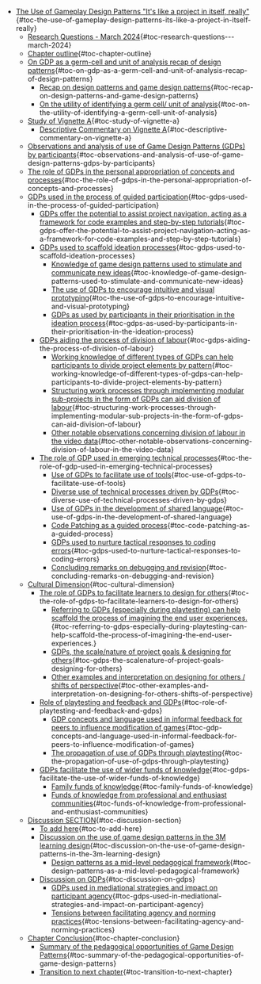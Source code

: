 -   [The Use of Gameplay Design Patterns "It's like a project in itself,
    really"](#the-use-of-gameplay-design-patterns-its-like-a-project-in-itself-really){#toc-the-use-of-gameplay-design-patterns-its-like-a-project-in-itself-really}
    -   [Research Questions - March
        2024](#research-questions---march-2024){#toc-research-questions---march-2024}
    -   [Chapter outline](#chapter-outline){#toc-chapter-outline}
    -   [On GDP as a germ-cell and unit of analysis recap of design
        patterns](#on-gdp-as-a-germ-cell-and-unit-of-analysis-recap-of-design-patterns){#toc-on-gdp-as-a-germ-cell-and-unit-of-analysis-recap-of-design-patterns}
        -   [Recap on design patterns and game design
            patterns](#recap-on-design-patterns-and-game-design-patterns){#toc-recap-on-design-patterns-and-game-design-patterns}
        -   [On the utility of identifying a germ cell/ unit of
            analysis](#on-the-utility-of-identifying-a-germ-cell-unit-of-analysis){#toc-on-the-utility-of-identifying-a-germ-cell-unit-of-analysis}
    -   [Study of Vignette
        A](#study-of-vignette-a){#toc-study-of-vignette-a}
        -   [Descriptive Commentary on Vignette
            A](#descriptive-commentary-on-vignette-a){#toc-descriptive-commentary-on-vignette-a}
    -   [Observations and analysis of use of Game Design Patterns (GDPs)
        by
        participants](#observations-and-analysis-of-use-of-game-design-patterns-gdps-by-participants){#toc-observations-and-analysis-of-use-of-game-design-patterns-gdps-by-participants}
    -   [The role of GDPs in the personal appropriation of concepts and
        processes](#the-role-of-gdps-in-the-personal-appropriation-of-concepts-and-processes){#toc-the-role-of-gdps-in-the-personal-appropriation-of-concepts-and-processes}
    -   [GDPs used in the process of guided
        participation](#gdps-used-in-the-process-of-guided-participation){#toc-gdps-used-in-the-process-of-guided-participation}
        -   [GDPs offer the potential to assist project navigation,
            acting as a framework for code examples and step-by-step
            tutorials](#gdps-offer-the-potential-to-assist-project-navigation-acting-as-a-framework-for-code-examples-and-step-by-step-tutorials){#toc-gdps-offer-the-potential-to-assist-project-navigation-acting-as-a-framework-for-code-examples-and-step-by-step-tutorials}
        -   [GDPs used to scaffold ideation
            processes](#gdps-used-to-scaffold-ideation-processes){#toc-gdps-used-to-scaffold-ideation-processes}
            -   [Knowledge of game design patterns used to stimulate and
                communicate new
                ideas](#knowledge-of-game-design-patterns-used-to-stimulate-and-communicate-new-ideas){#toc-knowledge-of-game-design-patterns-used-to-stimulate-and-communicate-new-ideas}
            -   [The use of GDPs to encourage intuitive and visual
                prototyping](#the-use-of-gdps-to-encourage-intuitive-and-visual-prototyping){#toc-the-use-of-gdps-to-encourage-intuitive-and-visual-prototyping}
            -   [GDPs as used by participants in their prioritisation in
                the ideation
                process](#gdps-as-used-by-participants-in-their-prioritisation-in-the-ideation-process){#toc-gdps-as-used-by-participants-in-their-prioritisation-in-the-ideation-process}
        -   [GDPs aiding the process of division of
            labour](#gdps-aiding-the-process-of-division-of-labour){#toc-gdps-aiding-the-process-of-division-of-labour}
            -   [Working knowledge of different types of GDPs can help
                participants to divide project elements by
                pattern](#working-knowledge-of-different-types-of-gdps-can-help-participants-to-divide-project-elements-by-pattern){#toc-working-knowledge-of-different-types-of-gdps-can-help-participants-to-divide-project-elements-by-pattern}
            -   [Structuring work processes through implementing modular
                sub-projects in the form of GDPs can aid division of
                labour](#structuring-work-processes-through-implementing-modular-sub-projects-in-the-form-of-gdps-can-aid-division-of-labour){#toc-structuring-work-processes-through-implementing-modular-sub-projects-in-the-form-of-gdps-can-aid-division-of-labour}
            -   [Other notable observations concerning division of
                labour in the video
                data](#other-notable-observations-concerning-division-of-labour-in-the-video-data){#toc-other-notable-observations-concerning-division-of-labour-in-the-video-data}
        -   [The role of GDP used in emerging technical
            processes](#the-role-of-gdp-used-in-emerging-technical-processes){#toc-the-role-of-gdp-used-in-emerging-technical-processes}
            -   [Use of GDPs to facilitate use of
                tools](#use-of-gdps-to-facilitate-use-of-tools){#toc-use-of-gdps-to-facilitate-use-of-tools}
            -   [Diverse use of technical processes driven by
                GDPs](#diverse-use-of-technical-processes-driven-by-gdps){#toc-diverse-use-of-technical-processes-driven-by-gdps}
            -   [Use of GDPs in the development of shared
                language](#use-of-gdps-in-the-development-of-shared-language){#toc-use-of-gdps-in-the-development-of-shared-language}
            -   [Code Patching as a guided
                process](#code-patching-as-a-guided-process){#toc-code-patching-as-a-guided-process}
            -   [GDPs used to nurture tactical responses to coding
                errors](#gdps-used-to-nurture-tactical-responses-to-coding-errors){#toc-gdps-used-to-nurture-tactical-responses-to-coding-errors}
            -   [Concluding remarks on debugging and
                revision](#concluding-remarks-on-debugging-and-revision){#toc-concluding-remarks-on-debugging-and-revision}
    -   [Cultural
        Dimension](#cultural-dimension){#toc-cultural-dimension}
        -   [The role of GDPs to facilitate learners to design for
            others](#the-role-of-gdps-to-facilitate-learners-to-design-for-others){#toc-the-role-of-gdps-to-facilitate-learners-to-design-for-others}
            -   [Referring to GDPs (especially during playtesting) can
                help scaffold the process of imagining the end user
                experiences.](#referring-to-gdps-especially-during-playtesting-can-help-scaffold-the-process-of-imagining-the-end-user-experiences.){#toc-referring-to-gdps-especially-during-playtesting-can-help-scaffold-the-process-of-imagining-the-end-user-experiences.}
            -   [GDPs, the scale/nature of project goals & designing for
                others](#gdps-the-scalenature-of-project-goals-designing-for-others){#toc-gdps-the-scalenature-of-project-goals-designing-for-others}
            -   [Other examples and interpretation on designing for
                others / shifts of
                perspective](#other-examples-and-interpretation-on-designing-for-others-shifts-of-perspective){#toc-other-examples-and-interpretation-on-designing-for-others-shifts-of-perspective}
        -   [Role of playtesting and feedback and
            GDPs](#role-of-playtesting-and-feedback-and-gdps){#toc-role-of-playtesting-and-feedback-and-gdps}
            -   [GDP concepts and language used in informal feedback for
                peers to influence modification of
                games](#gdp-concepts-and-language-used-in-informal-feedback-for-peers-to-influence-modification-of-games){#toc-gdp-concepts-and-language-used-in-informal-feedback-for-peers-to-influence-modification-of-games}
            -   [The propagation of use of GDPs through
                playtesting](#the-propagation-of-use-of-gdps-through-playtesting){#toc-the-propagation-of-use-of-gdps-through-playtesting}
        -   [GDPs facilitate the use of wider funds of
            knowledge](#gdps-facilitate-the-use-of-wider-funds-of-knowledge){#toc-gdps-facilitate-the-use-of-wider-funds-of-knowledge}
            -   [Family funds of
                knowledge](#family-funds-of-knowledge){#toc-family-funds-of-knowledge}
            -   [Funds of knowledge from professional and enthusiast
                communities](#funds-of-knowledge-from-professional-and-enthusiast-communities){#toc-funds-of-knowledge-from-professional-and-enthusiast-communities}
    -   [Discussion
        SECTION](#discussion-section){#toc-discussion-section}
        -   [To add here](#to-add-here){#toc-to-add-here}
        -   [Discussion on the use of game design patterns in the 3M
            learning
            design](#discussion-on-the-use-of-game-design-patterns-in-the-3m-learning-design){#toc-discussion-on-the-use-of-game-design-patterns-in-the-3m-learning-design}
            -   [Design patterns as a mid-level pedagogical
                framework](#design-patterns-as-a-mid-level-pedagogical-framework){#toc-design-patterns-as-a-mid-level-pedagogical-framework}
        -   [Discussion on
            GDPs](#discussion-on-gdps){#toc-discussion-on-gdps}
            -   [GDPs used in mediational strategies and impact on
                participant
                agency](#gdps-used-in-mediational-strategies-and-impact-on-participant-agency){#toc-gdps-used-in-mediational-strategies-and-impact-on-participant-agency}
            -   [Tensions between facilitating agency and norming
                practices](#tensions-between-facilitating-agency-and-norming-practices){#toc-tensions-between-facilitating-agency-and-norming-practices}
    -   [Chapter
        Conclusion](#chapter-conclusion){#toc-chapter-conclusion}
        -   [Summary of the pedagogical opportunities of Game Design
            Patterns](#summary-of-the-pedagogical-opportunities-of-game-design-patterns){#toc-summary-of-the-pedagogical-opportunities-of-game-design-patterns}
        -   [Transition to next
            chapter](#transition-to-next-chapter){#toc-transition-to-next-chapter}
